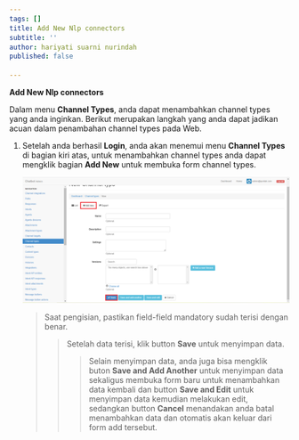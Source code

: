 ```yaml
---
tags: []
title: Add New Nlp connectors
subtitle: ''
author: hariyati suarni nurindah
published: false

---
```

**Add New Nlp connectors**

Dalam menu **Channel Types**, anda dapat menambahkan channel types yang anda inginkan. Berikut merupakan langkah yang anda dapat jadikan acuan dalam penambahan channel types pada Web.

1. Setelah anda berhasil **Login**, anda akan menemui menu **Channel Types** di bagian kiri atas, untuk menambahkan channel types anda dapat mengklik bagian **Add New** untuk membuka form channel types.

   ![](/uploads/channel-type-update6.PNG)

   > Saat pengisian, pastikan field-field mandatory sudah terisi dengan benar.
   >
   > > Setelah data terisi, klik button **Save** untuk menyimpan data.
   > >
   > > > Selain menyimpan data, anda juga bisa mengklik buton **Save and Add Another** untuk menyimpan data sekaligus membuka form baru untuk menambahkan data kembali dan button **Save and Edit** untuk menyimpan data kemudian melakukan edit, sedangkan button **Cancel** menandakan anda batal menambahkan data dan otomatis akan keluar dari form add tersebut.